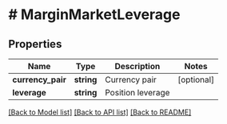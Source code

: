 # # MarginMarketLeverage

## Properties

Name | Type | Description | Notes
------------ | ------------- | ------------- | -------------
**currency_pair** | **string** | Currency pair | [optional] 
**leverage** | **string** | Position leverage | 

[[Back to Model list]](../../README.md#documentation-for-models) [[Back to API list]](../../README.md#documentation-for-api-endpoints) [[Back to README]](../../README.md)
